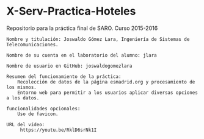 # X-Serv-Practica-Hoteles
Repositorio para la práctica final de SARO. Curso 2015-2016

    Nombre y titulación: Joswaldo Gómez Lara, Ingeniería de Sistemas de Telecomunicaciones.

    Nombre de su cuenta en el laboratorio del alumno: jlara

    Nombre de usuario en GitHub: joswaldogomezlara

    Resumen del funcionamiento de la práctica:
        Recolección de datos de la página esmadrid.org y procesamiento de los mismos.
        Entorno web para permitir a los usuarios aplicar diversas opciones a los datos.

    funcionalidades opcionales:
        Uso de favicon.

	URL del vídeo:
		 https://youtu.be/RklD6srNk1I

